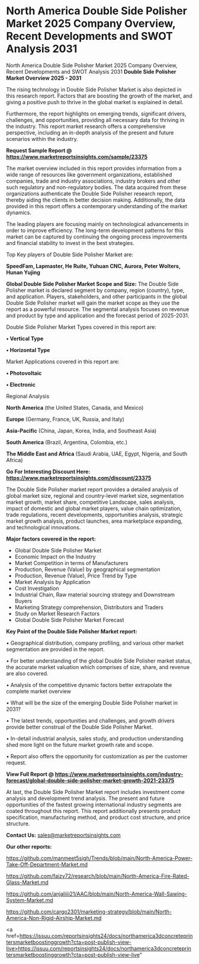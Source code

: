 # North America Double Side Polisher Market 2025 Company Overview, Recent Developments and SWOT Analysis 2031
 North America Double Side Polisher Market 2025 Company Overview, Recent Developments and SWOT Analysis 2031
<Strong> Double Side Polisher Market Overview 2025 - 2031</strong>

The rising technology in Double Side Polisher Market is also depicted in this research report. Factors that are boosting the growth of the market, and giving a positive push to thrive in the global market is explained in detail.

Furthermore, the report highlights on emerging trends, significant drivers, challenges, and opportunities, providing all necessary data for thriving in the industry. This report market research offers a comprehensive perspective, including an in-depth analysis of the present and future scenarios within the industry.

<strong>Request Sample Report @ <a href=https://www.marketreportsinsights.com/sample/23375>https://www.marketreportsinsights.com/sample/23375</a></strong>

The market overview included in this report provides information from a wide range of resources like government organizations, established companies, trade and industry associations, industry brokers and other such regulatory and non-regulatory bodies. The data acquired from these organizations authenticate the Double Side Polisher research report, thereby aiding the clients in better decision making. Additionally, the data provided in this report offers a contemporary understanding of the market dynamics.

The leading players are focusing mainly on technological advancements in order to improve efficiency. The long-term development patterns for this market can be captured by continuing the ongoing process improvements and financial stability to invest in the best strategies.

Top Key players of Double Side Polisher Market are:

<strong>SpeedFam, Lapmaster, He Ruite, Yuhuan CNC, Aurora, Peter Wolters, Hunan Yujing</strong>

<strong><b>Global Double Side Polisher Market Scope and Size:</b></strong>
The Double Side Polisher market is declared segment by company, region (country), type, and application. Players, stakeholders, and other participants in the global Double Side Polisher market will gain the market scope as they use the report as a powerful resource. The segmental analysis focuses on revenue and product by type and application and the forecast period of 2025-2031.

Double Side Polisher Market Types covered in this report are:

<strong>• Vertical Type

• Horizontal Type</strong>

Market Applications covered in this report are:

<strong>• Photovoltaic

• Electronic</strong> 

Regional Analysis

<strong>North America</strong> (the United States, Canada, and Mexico)

<strong>Europe</strong> (Germany, France, UK, Russia, and Italy)

<strong>Asia-Pacific</strong> (China, Japan, Korea, India, and Southeast Asia)

<strong>South America</strong> (Brazil, Argentina, Colombia, etc.)

<strong>The Middle East and Africa</strong> (Saudi Arabia, UAE, Egypt, Nigeria, and South Africa)

<strong>Go For Interesting Discount Here: <a href=https://www.marketreportsinsights.com/discount/23375>https://www.marketreportsinsights.com/discount/23375</a></strong>

The Double Side Polisher market report provides a detailed analysis of global market size, regional and country-level market size, segmentation market growth, market share, competitive Landscape, sales analysis, impact of domestic and global market players, value chain optimization, trade regulations, recent developments, opportunities analysis, strategic market growth analysis, product launches, area marketplace expanding, and technological innovations.

<strong><b>Major factors covered in the report:</b></strong>
<ul>
  <li>Global Double Side Polisher Market </li>
  <li>Economic Impact on the Industry</li>
  <li>Market Competition in terms of Manufacturers</li>
  <li>Production, Revenue (Value) by geographical segmentation</li>
  <li>Production, Revenue (Value), Price Trend by Type</li>
  <li>Market Analysis by Application</li>
  <li>Cost Investigation</li>
  <li>Industrial Chain, Raw material sourcing strategy and Downstream Buyers</li>
  <li>Marketing Strategy comprehension, Distributors and Traders</li>
  <li>Study on Market Research Factors</li>
  <li>Global Double Side Polisher Market Forecast</li>
</ul>

<strong><b>Key Point of the Double Side Polisher Market report:</b></strong>

• Geographical distribution, company profiling, and various other market segmentation are provided in the report.

• For better understanding of the global Double Side Polisher market status, the accurate market valuation which comprises of size, share, and revenue are also covered.

• Analysis of the competitive dynamic factors better extrapolate the complete market overview

• What will be the size of the emerging Double Side Polisher market in 2031?

• The latest trends, opportunities and challenges, and growth drivers provide better construal of the Double Side Polisher Market.

• In-detail industrial analysis, sales study, and production understanding shed more light on the future market growth rate and scope.

• Report also offers the opportunity for customization as per the customer request.

<strong><b>View Full Report @ <a href=https://www.marketreportsinsights.com/industry-forecast/global-double-side-polisher-market-growth-2021-23375>https://www.marketreportsinsights.com/industry-forecast/global-double-side-polisher-market-growth-2021-23375</a></b></strong>


At last, the Double Side Polisher Market report includes investment come analysis and development trend analysis. The present and future opportunities of the fastest growing international industry segments are coated throughout this report. This report additionally presents product specification, manufacturing method, and product cost structure, and price structure.

<strong>Contact Us:</strong>
sales@marketreportsinsights.com

<strong>Our other reports:</strong>

<a href=https://github.com/manmeet5sigh/Trends/blob/main/North-America-Power-Take-Off-Department-Market.md>https://github.com/manmeet5sigh/Trends/blob/main/North-America-Power-Take-Off-Department-Market.md</a>

<a href=https://github.com/faizy72/research/blob/main/North-America-Fire-Rated-Glass-Market.md>https://github.com/faizy72/research/blob/main/North-America-Fire-Rated-Glass-Market.md</a>

<a href=https://github.com/anjaliiii21/AAC/blob/main/North-America-Wall-Sawing-System-Market.md>https://github.com/anjaliiii21/AAC/blob/main/North-America-Wall-Sawing-System-Market.md</a>

<a href=https://github.com/cargo2301/marketing-strategy/blob/main/North-America-Non-Rigid-Airship-Market.md>https://github.com/cargo2301/marketing-strategy/blob/main/North-America-Non-Rigid-Airship-Market.md</a>

<a href=https://issuu.com/reportsinsights24/docs/northamerica3dconcreteprintersmarketboostinggrowth?cta=post-publish-view-live>https://issuu.com/reportsinsights24/docs/northamerica3dconcreteprintersmarketboostinggrowth?cta=post-publish-view-live</a>"
